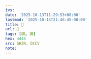 ```yaml
---
ivs:
date: '2025-10-13T11:29:53+08:00'
lastmod: '2025-10-14T21:46:45-08:00'
title: 󰣠
url: 󰣠
tags: [䑄, 䑄]
hex: 4444
src: GHZR, DCCV
note:
---
```

